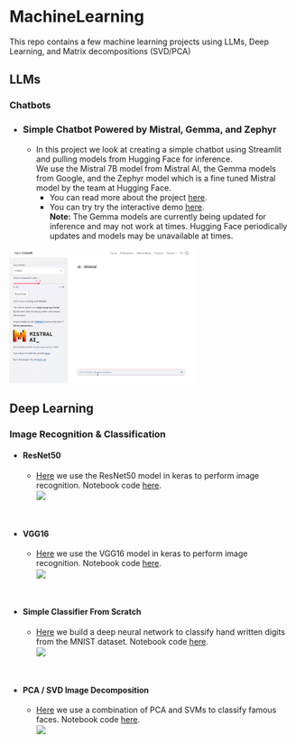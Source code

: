 # MachineLearning
This repo contains a few machine learning projects using LLMs, Deep Learning, and Matrix decompositions (SVD/PCA)


## LLMs

### Chatbots

* ### Simple Chatbot Powered by Mistral, Gemma, and Zephyr
  * In this project we look at creating a simple chatbot using Streamlit and pulling models from Hugging Face for inference.
    <br>We use the Mistral 7B model from Mistral AI, the Gemma models from Google, and the Zephyr model which is a fine tuned Mistral model by the team at Hugging Face. 
    * You can read more about the project [here](https://ngebodh.github.io/projects/2024-03-05/).
    * You can try try the interactive demo [here](https://ngebodh.github.io/projects/2024-03-05/index_demo.html).
     <br> **Note:** The Gemma models are currently being updated for inference and may not work at times. Hugging Face periodically updates and models may be unavailable at times.

<img src='https://github.com/ngebodh/MachineLearning/blob/master/images/LLLMChatbot.gif' width="65%"/>

<br>

## Deep Learning
### Image Recognition & Classification

* #### ResNet50
  * [Here](https://nbviewer.jupyter.org/github/ngebodh/MachineLearning/blob/master/DeepLearning/ImageRecog/DeepLearningWithKeras-ImageRecog.ipynb) we use the ResNet50 model in keras to perform image recognition. Notebook code [here](/DeepLearning/ImageRecog/DeepLearningWithKeras-ImageRecog.ipynb).<br/>
[<img align="center" src='https://ichef.bbci.co.uk/news/624/cpsprodpb/1245E/production/_102564847_gettyimages-946921072.jpg' width="35%"/>](/DeepLearning/ImageRecog/DeepLearningWithKeras-ImageRecog.ipynb)

<br>

* #### VGG16
  * [Here](https://nbviewer.jupyter.org/github/ngebodh/MachineLearning/blob/master/DeepLearning/ImageRecog/DeepLearningWithKeras_ImageRecog_VGG16.ipynb) we use the VGG16 model in keras to perform image recognition. Notebook code [here](/DeepLearning/ImageRecog/DeepLearningWithKeras_ImageRecog_VGG16.ipynb).<br/>
  [<img align="center" src='https://miro.medium.com/v2/resize:fit:1200/1*ATIx1SmkEH0FaL_5fMvX2w.jpeg' width="55%"/>](/DeepLearning/ImageRecog/DeepLearningWithKeras_ImageRecog_VGG16.ipynb)

<br>

* #### Simple Classifier From Scratch
  * [Here](https://nbviewer.jupyter.org/github/ngebodh/MachineLearning/blob/master/DeepLearning/ImageRecog/DeepLearning_DigitClassificationWithKeras.ipynb) we build a deep neural network to classify hand written digits from the MNIST dataset. Notebook code [here](DeepLearning/ImageRecog/DeepLearning_DigitClassificationWithKeras.ipynb).<br/>
  [<img align="center" src='https://i.ytimg.com/vi/ur6JY2Hl-MM/hqdefault.jpg' width="35%"/>](DeepLearning/ImageRecog/DeepLearning_DigitClassificationWithKeras.ipynb)
  
<br>

* #### PCA / SVD Image Decomposition 
  * [Here](https://nbviewer.jupyter.org/github/ngebodh/MachineLearning/blob/master/SVM/EigenFaces_PCA.ipynb) we use a combination of PCA and SVMs to classify famous faces. Notebook code [here](SVM/EigenFaces_PCA.ipynb).<br/>
  [<img align="center" src='https://upload.wikimedia.org/wikipedia/commons/6/67/Eigenfaces.png' width="20%" hight="40%"/>](SVM/EigenFaces_PCA.ipynb)


  
<br>





